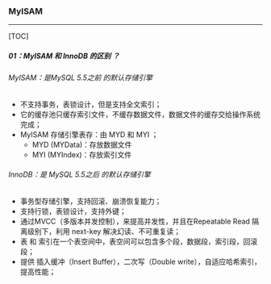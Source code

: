 ### MyISAM

------

[TOC]

##### 01：MyISAM 和 InnoDB 的区别 ？

###### MyISAM：是MySQL 5.5之前 的默认存储引擎

- 不支持事务，表锁设计，但是支持全文索引；
- 它的缓存池只缓存索引文件，不缓存数据文件，数据文件的缓存交给操作系统完成；
- MyISAM 存储引擎表存：由 MYD 和 MYI ；
  - MYD (MYData)：存放数据文件
  - MYI (MYIndex)：存放索引文件

###### InnoDB：是 MySQL 5.5之后 的默认存储引擎

- 事务型存储引擎，支持回滚、崩溃恢复能力；
- 支持行锁，表锁设计，支持外键；
- 通过MVCC（多版本并发控制），来提高并发性，并且在Repeatable  Read 隔离级别下，利用 next-key 解决幻读、不可重复读；
- 表 和 索引在一个表空间中，表空间可以包含多个段，数据段，索引段，回滚段；
- 提供 插入缓冲（Insert Buffer），二次写（Double write），自适应哈希索引，提高性能；